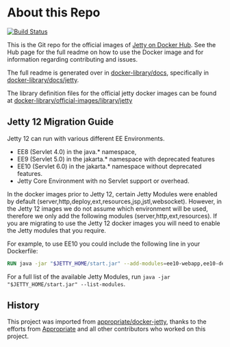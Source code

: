 # About this Repo

[![Build Status](https://jenkins.webtide.net/job/jetty.docker/job/master/badge/icon)](https://jenkins.webtide.net/job/jetty.docker/job/master/)

This is the Git repo for the official images of [Jetty on Docker Hub](https://registry.hub.docker.com/_/jetty/).
See the Hub page for the full readme on how to use the Docker image and for information regarding contributing and issues.

The full readme is generated over in [docker-library/docs](https://github.com/docker-library/docs),
specifically in [docker-library/docs/jetty](https://github.com/docker-library/docs/tree/master/jetty).

The library definition files for the official jetty docker images can be found at [docker-library/official-images/library/jetty](https://github.com/docker-library/official-images/blob/master/library/jetty)

## Jetty 12 Migration Guide

Jetty 12 can run with various different EE Environments.
- EE8 (Servlet 4.0) in the java.* namespace,
- EE9 (Servlet 5.0) in the jakarta.* namespace with deprecated features
- EE10 (Servlet 6.0) in the jakarta.* namespace without deprecated features.
- Jetty Core Environment with no Servlet support or overhead.

In the docker images prior to Jetty 12, certain Jetty Modules were enabled by default (server,http,deploy,ext,resources,jsp,jstl,websocket). 
However, in the Jetty 12 images we do not assume which environment will be used, therefore we only add the following modules (server,http,ext,resources).
If you are migrating to use the Jetty 12 docker images you will need to enable the Jetty modules that you require.

For example, to use EE10 you could include the following line in your Dockerfile:
```Dockerfile
RUN java -jar "$JETTY_HOME/start.jar" --add-modules=ee10-webapp,ee10-deploy,ee10-jsp,ee10-jstl,ee10-websocket-jetty,ee10-websocket-jakarta
```

For a full list of the available Jetty Modules, run `java -jar "$JETTY_HOME/start.jar" --list-modules`.

## History
This project was imported from [appropriate/docker-jetty](https://github.com/appropriate/docker-jetty), 
thanks to the efforts from [Appropriate](https://github.com/appropriate) and all other contributors who worked on this project.
